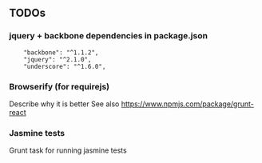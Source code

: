 ## TODOs

### jquery + backbone dependencies in package.json

```
    "backbone": "^1.1.2",
    "jquery": "^2.1.0",
    "underscore": "^1.6.0",
```

### Browserify (for requirejs)

Describe why it is better
See also https://www.npmjs.com/package/grunt-react

### Jasmine tests

Grunt task for running jasmine tests